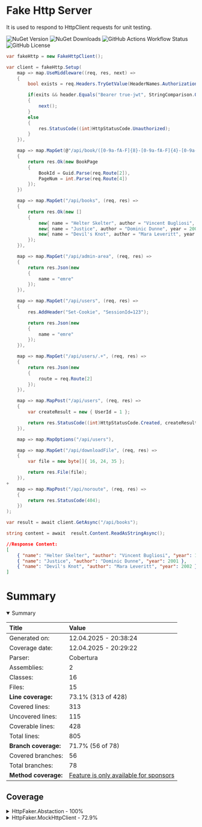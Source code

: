 # Fake Http Server
It is used to respond to HttpClient requests for unit testing.

![NuGet Version](https://img.shields.io/nuget/v/HttpFaker.MockHttpClient?style=for-the-badge)
![NuGet Downloads](https://img.shields.io/nuget/dt/HttpFaker.MockHttpClient?style=for-the-badge)
![GitHub Actions Workflow Status](https://img.shields.io/github/actions/workflow/status/emrecaglar/FakeHttpServer/dotnet.yml?style=for-the-badge)
![GitHub License](https://img.shields.io/github/license/emrecaglar/FakeHttpServer?style=for-the-badge)



```csharp
var fakeHttp = new FakeHttpClient();

var client = fakeHttp.Setup(
    map => map.UseMiddleware((req, res, next) => 
    {
        bool exists = req.Headers.TryGetValue(HeaderNames.Authorization, out string header)

        if(exits && header.Equals("Bearer true-jwt", StringComparison.OrdinalIgnoreCase))
        {
            next();
        }
        else
        {
            res.StatusCode((int)HttpStatusCode.Unauthorized);
        }
    }),

	map => map.MapGet(@"/api/book/([0-9a-fA-F]{8}-[0-9a-fA-F]{4}-[0-9a-fA-F]{4}-[0-9a-fA-F]{4}-[0-9a-fA-F]{12})/page/(\d+)", (req, res) =>
	{
		return res.Ok(new BookPage
		{
			BookId = Guid.Parse(req.Route[2]),
			PageNum = int.Parse(req.Route[4])
		});
	})

    map => map.MapGet("/api/books", (req, res) =>
    {
        return res.Ok(new []
        {
            new{ name = "Helter Skelter", author = "Vincent Bugliosi", year = 1974 },
            new{ name = "Justice", author = "Dominic Dunne", year = 2001 },
            new{ name = "Devil's Knot", author = "Mara Leveritt", year = 2002 },
        });
    }),

    map => map.MapGet("/api/admin-area", (req, res) =>
    {
        return res.Json(new 
        { 
            name = "emre" 
        });
    }),

    map => map.MapGet("/api/users", (req, res) =>
    {
        res.AddHeader("Set-Cookie", "SessionId=123");

        return res.Json(new 
        { 
            name = "emre" 
        });
    }),

    map => map.MapGet("/api/users/.+", (req, res) =>
    {
        return res.Json(new 
        { 
            route = req.Route[2]
        });
    }),

    map => map.MapPost("/api/users", (req, res) =>
    {
        var createResult = new { UserId = 1 };

        return res.StatusCode((int)HttpStatusCode.Created, createResult);
    }),

    map => map.MapOptions("/api/users"),

    map => map.MapGet("/api/downloadFile", (req, res) =>
    {
        var file = new byte[]{ 16, 24, 35 };

        return res.File(file);
    }),
+
    map => map.MapPost("/api/noroute", (req, res) =>
    {
        return res.StatusCode(404);
    })
);

var result = await client.GetAsync("/api/books");

string content = await  result.Content.ReadAsStringAsync();
```

```json
//Response Content:
[
    { "name": "Helter Skelter", "author": "Vincent Bugliosi", "year": 1974 },
    { "name": "Justice", "author": "Dominic Dunne", "year": 2001 },
    { "name": "Devil's Knot", "author": "Mara Leveritt", "year": 2002 }
]
```

# Summary
<details open><summary>Summary</summary>

|Title|Value|
|:---|:---|
| Generated on: | 12.04.2025 - 20:38:24 |
| Coverage date: | 12.04.2025 - 20:29:22 |
| Parser: | Cobertura |
| Assemblies: | 2 |
| Classes: | 16 |
| Files: | 15 |
| **Line coverage:** | 73.1% (313 of 428) |
| Covered lines: | 313 |
| Uncovered lines: | 115 |
| Coverable lines: | 428 |
| Total lines: | 805 |
| **Branch coverage:** | 71.7% (56 of 78) |
| Covered branches: | 56 |
| Total branches: | 78 |
| **Method coverage:** | [Feature is only available for sponsors](https://reportgenerator.io/pro) |

</details>

## Coverage
<details><summary>HttpFaker.Abstaction - 100%</summary>

|**Name**|**Line**|**Branch**|
|:---|---:|---:|
|**HttpFaker.Abstaction**|**100%**|****|
|HttpFaker.Abstaction.FakeHttpClientOptions|100%||

</details>
<details><summary>HttpFaker.MockHttpClient - 72.9%</summary>

|**Name**|**Line**|**Branch**|
|:---|---:|---:|
|**HttpFaker.MockHttpClient**|**72.9%**|**71.7%**|
|HttpFaker.MockHttpClient.Binding.FormBinder|100%|100%|
|HttpFaker.MockHttpClient.Binding.MockHttpRequestBinderFactory|100%|83.3%|
|HttpFaker.MockHttpClient.Binding.MultipartFormDataBinder|96.2%|100%|
|HttpFaker.MockHttpClient.Binding.NullBinder|100%||
|HttpFaker.MockHttpClient.Binding.RawBinder|100%|100%|
|HttpFaker.MockHttpClient.Extensions.FakeHttpClientOptionsExtensions|0%|0%|
|HttpFaker.MockHttpClient.FakeHttpClient|89.4%||
|HttpFaker.MockHttpClient.Internal.PayloadInput|100%||
|HttpFaker.MockHttpClient.Internal.RegexRouteMatcher|100%|100%|
|HttpFaker.MockHttpClient.Internal.RequestPayload|88.8%|83.3%|
|HttpFaker.MockHttpClient.Internal.RouteCollection|75%||
|HttpFaker.MockHttpClient.MockHttpMessageHandler|100%|85.7%|
|HttpFaker.MockHttpClient.MockHttpRequest|100%||
|HttpFaker.MockHttpClient.MockHttpResponse|52.4%|61.5%|
|HttpFaker.MockHttpClient.RequestHandler|56.1%|0%|

</details>
